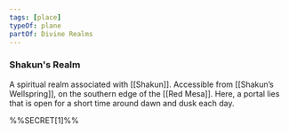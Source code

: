 ```yaml
---
tags: [place]
typeOf: plane
partOf: Divine Realms
---
```


### Shakun's Realm

A spiritual realm associated with [[Shakun]]. Accessible from [[Shakun’s Wellspring]], on the southern edge of the [[Red Mesa]]. Here, a portal lies that is open for a short time around dawn and dusk each day. 

%%SECRET[1]%%

